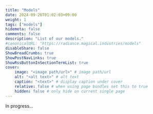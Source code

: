 ```yaml
---
title: "Models"
date: 2024-09-26T01:02:03+09:00
weight: 1
tags: ["models"]
hidemeta: false
comments: false
description: "List of our models."
#canonicalURL: "https://radiance.magical.industries/models"
disableShare: false
ShowBreadCrumbs: true
ShowPostNavLinks: true
ShowRssButtonInSectionTermList: true
cover:
    image: "<image path/url>" # image path/url
    alt: "<alt text>" # alt text
    caption: "<text>" # display caption under cover
    relative: false # when using page bundles set this to true
    hidden: false # only hide on current single page
---
```


In progress...